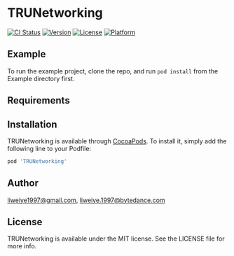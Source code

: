 # TRUNetworking

[![CI Status](https://img.shields.io/travis/liweiye1997@gmail.com/TRUNetworking.svg?style=flat)](https://travis-ci.org/liweiye1997@gmail.com/TRUNetworking)
[![Version](https://img.shields.io/cocoapods/v/TRUNetworking.svg?style=flat)](https://cocoapods.org/pods/TRUNetworking)
[![License](https://img.shields.io/cocoapods/l/TRUNetworking.svg?style=flat)](https://cocoapods.org/pods/TRUNetworking)
[![Platform](https://img.shields.io/cocoapods/p/TRUNetworking.svg?style=flat)](https://cocoapods.org/pods/TRUNetworking)

## Example

To run the example project, clone the repo, and run `pod install` from the Example directory first.

## Requirements

## Installation

TRUNetworking is available through [CocoaPods](https://cocoapods.org). To install
it, simply add the following line to your Podfile:

```ruby
pod 'TRUNetworking'
```

## Author

liweiye1997@gmail.com, liweiye.1997@bytedance.com

## License

TRUNetworking is available under the MIT license. See the LICENSE file for more info.
